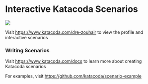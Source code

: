 # Interactive Katacoda Scenarios

[![](http://shields.katacoda.com/katacoda/dre-zouhair/count.svg)](https://www.katacoda.com/dre-zouhair "Get your profile on Katacoda.com")

Visit https://www.katacoda.com/dre-zouhair to view the profile and interactive scenarios

### Writing Scenarios
Visit https://www.katacoda.com/docs to learn more about creating Katacoda scenarios

For examples, visit https://github.com/katacoda/scenario-example
